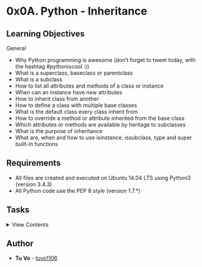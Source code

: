 # 0x0A. Python - Inheritance

## Learning Objectives

General

- Why Python programming is awesome (don’t forget to tweet today, with the hashtag #pythoniscool :))
- What is a superclass, baseclass or parentclass
- What is a subclass
- How to list all attributes and methods of a class or instance
- When can an instance have new attributes
- How to inherit class from another
- How to define a class with multiple base classes
- What is the default class every class inherit from
- How to override a method or attribute inherited from the base class
- Which attributes or methods are available by heritage to subclasses
- What is the purpose of inheritance
- What are, when and how to use isinstance, issubclass, type and super built-in functions

## Requirements

- All files are created and executed on Ubuntu 14.04 LTS using Python3 (version 3.4.3)
- All Python code use the PEP 8 style (version 1.7.\*)

## Tasks

<details>
<summary>View Contents</summary>

### [0. Lookup](./0-lookup.py)

- Write a function that returns the list of available attributes and methods of an object:
  - Prototype: `def lookup(obj)`:
  - Returns a list object

```
guillaume@ubuntu:~/0x0A$ cat 0-main.py
```

```python
#!/usr/bin/python3
lookup = __import__('0-lookup').lookup

class MyClass1(object):
    pass

class MyClass2(object):
    my_attr1 = 3
    def my_meth(self):
        pass

print(lookup(MyClass1))
print(lookup(MyClass2))
print(lookup(int))

```

```
guillaume@ubuntu:~/0x0A$ ./0-main.py
['__class__', '__delattr__', '__dict__', '__dir__', '__doc__', '__eq__', '__format__', '__ge__', '__getattribute__', '__gt__', '__hash__', '__init__', '__le__', '__lt__', '__module__', '__ne__', '__new__', '__reduce__', '__reduce_ex__', '__repr__', '__setattr__', '__sizeof__', '__str__', '__subclasshook__', '__weakref__']
['__class__', '__delattr__', '__dict__', '__dir__', '__doc__', '__eq__', '__format__', '__ge__', '__getattribute__', '__gt__', '__hash__', '__init__', '__le__', '__lt__', '__module__', '__ne__', '__new__', '__reduce__', '__reduce_ex__', '__repr__', '__setattr__', '__sizeof__', '__str__', '__subclasshook__', '__weakref__', 'my_attr1', 'my_meth']
['__abs__', '__add__', '__and__', '__bool__', '__ceil__', '__class__', '__delattr__', '__dir__', '__divmod__', '__doc__', '__eq__', '__float__', '__floor__', '__floordiv__', '__format__', '__ge__', '__getattribute__', '__getnewargs__', '__gt__', '__hash__', '__index__', '__init__', '__int__', '__invert__', '__le__', '__lshift__', '__lt__', '__mod__', '__mul__', '__ne__', '__neg__', '__new__', '__or__', '__pos__', '__pow__', '__radd__', '__rand__', '__rdivmod__', '__reduce__', '__reduce_ex__', '__repr__', '__rfloordiv__', '__rlshift__', '__rmod__', '__rmul__', '__ror__', '__round__', '__rpow__', '__rrshift__', '__rshift__', '__rsub__', '__rtruediv__', '__rxor__', '__setattr__', '__sizeof__', '__str__', '__sub__', '__subclasshook__', '__truediv__', '__trunc__', '__xor__', 'bit_length', 'conjugate', 'denominator', 'from_bytes', 'imag', 'numerator', 'real', 'to_bytes']
```

### [1. My list](./1-my_list.py)

- Write a class MyList that inherits from list:
  - Public instance method: `def print_sorted(self)`: that prints the list, but sorted (ascending sort)
  - You can assume that all the elements of the list will be of type int

```
guillaume@ubuntu:~/0x0A$ cat 1-main.py
```

```python
#!/usr/bin/python3
MyList = __import__('1-my_list').MyList

my_list = MyList()
my_list.append(1)
my_list.append(4)
my_list.append(2)
my_list.append(3)
my_list.append(5)
print(my_list)
my_list.print_sorted()
print(my_list)

```

```
guillaume@ubuntu:~/0x0A$ ./1-main.py
[1, 4, 2, 3, 5]
[1, 2, 3, 4, 5]
[1, 4, 2, 3, 5]
```

### [2. Exact same object](./2-is_same_class.py)

- Write a function that returns True if the object is exactly an instance of the specified class ; otherwise False.
  - Prototype: `def is_same_class(obj, a_class)`:

```
guillaume@ubuntu:~/0x0A$ cat 2-main.py
```

```python
#!/usr/bin/python3
is_same_class = __import__('2-is_same_class').is_same_class

a = 1
if is_same_class(a, int):
    print("{} is an instance of the class {}".format(a, int.__name__))
if is_same_class(a, float):
    print("{} is an instance of the class {}".format(a, float.__name__))
if is_same_class(a, object):
    print("{} is an instance of the class {}".format(a, object.__name__))

```

```
guillaume@ubuntu:~/0x0A$ ./2-main.py
1 is an instance of the class int
```

### [3. Same class or inherit from](./3-is_kind_of_class.py)

- Write a function that returns True if the object is an instance of, or if the object is an instance of a class that inherited from, the specified class ; otherwise False.
  - Prototype: `def is_kind_of_class(obj, a_class)`:

```
guillaume@ubuntu:~/0x0A$ cat 3-main.py
```

```python
#!/usr/bin/python3
is_kind_of_class = __import__('3-is_kind_of_class').is_kind_of_class

a = 1
if is_kind_of_class(a, int):
    print("{} comes from {}".format(a, int.__name__))
if is_kind_of_class(a, float):
    print("{} comes from {}".format(a, float.__name__))
if is_kind_of_class(a, object):
    print("{} comes from {}".format(a, object.__name__))

```

```
guillaume@ubuntu:~/0x0A$ ./3-main.py
1 comes from int
1 comes from object
```

### [4. Only sub class of](./4-inherits_from.py)

- Write a function that returns True if the object is an instance of a class that inherited (directly or indirectly) from the specified class ; otherwise False.
  - Prototype: `def inherits_from(obj, a_class)`:

```
guillaume@ubuntu:~/0x0A$ cat 4-main.py
```

```python
#!/usr/bin/python3
inherits_from = __import__('4-inherits_from').inherits_from

a = True
if inherits_from(a, int):
    print("{} inherited from class {}".format(a, int.__name__))
if inherits_from(a, bool):
    print("{} inherited from class {}".format(a, bool.__name__))
if inherits_from(a, object):
    print("{} inherited from class {}".format(a, object.__name__))

```

```
guillaume@ubuntu:~/0x0A$ ./4-main.py
True inherited from class int
True inherited from class object
```

### [5. Geometry module](./5-base_geometry.py)

- Write an empty class BaseGeometry.

```
guillaume@ubuntu:~/0x0A$ cat 5-main.py
```

```python
#!/usr/bin/python3
BaseGeometry = __import__('5-base_geometry').BaseGeometry

bg = BaseGeometry()

print(bg)
print(dir(bg))
print(dir(BaseGeometry))

```

```
guillaume@ubuntu:~/0x0A$ ./5-main.py
<5-base_geometry.BaseGeometry object at 0x7f2050c69208>
['__class__', '__delattr__', '__dict__', '__dir__', '__doc__', '__eq__', '__format__', '__ge__', '__getattribute__', '__gt__', '__hash__', '__init__', '__le__', '__lt__', '__module__', '__ne__', '__new__', '__reduce__', '__reduce_ex__', '__repr__', '__setattr__', '__sizeof__', '__str__', '__subclasshook__', '__weakref__']
['__class__', '__delattr__', '__dict__', '__dir__', '__doc__', '__eq__', '__format__', '__ge__', '__getattribute__', '__gt__', '__hash__', '__init__', '__le__', '__lt__', '__module__', '__ne__', '__new__', '__reduce__', '__reduce_ex__', '__repr__', '__setattr__', '__sizeof__', '__str__', '__subclasshook__', '__weakref__']
```

### [6. Improve Geometry](./6-base_geometry.py)

- Write a class BaseGeometry (based on 5-base_geometry.py).
  - Public instance method: `def area(self)`: that raises an Exception with the message area() is not implemented

```
guillaume@ubuntu:~/0x0A$ cat 6-main.py
```

```python
#!/usr/bin/python3
BaseGeometry = __import__('6-base_geometry').BaseGeometry

bg = BaseGeometry()

try:
    print(bg.area())
except Exception as e:
    print("[{}] {}".format(e.__class__.__name__, e))

```

```
guillaume@ubuntu:~/0x0A$ ./6-main.py
[Exception] area() is not implemented
```

### [7. Integer validator](./7-base_geometry.py)

- Write a class BaseGeometry (based on 6-base_geometry.py).
  - Public instance method: `def area(self)`: that raises an Exception with the message area() is not implemented
  - Public instance method: `def integer_validator(self, name, value)`: that validates value:
    - you can assume name is always a string
    - if value is not an integer: raise a TypeError exception, with the message <name> must be an integer
    - if value is less or equal to 0: raise a ValueError exception with the message <name> must be greater than 0 \*

```
guillaume@ubuntu:~/0x0A$ cat 7-main.py
```

```python
#!/usr/bin/python3
BaseGeometry = __import__('7-base_geometry').BaseGeometry

bg = BaseGeometry()

bg.integer_validator("my_int", 12)
bg.integer_validator("width", 89)

try:
    bg.integer_validator("name", "John")
except Exception as e:
    print("[{}] {}".format(e.__class__.__name__, e))

try:
    bg.integer_validator("age", 0)
except Exception as e:
    print("[{}] {}".format(e.__class__.__name__, e))

try:
    bg.integer_validator("distance", -4)
except Exception as e:
    print("[{}] {}".format(e.__class__.__name__, e))

```

```
guillaume@ubuntu:~/0x0A$ ./7-main.py
[TypeError] name must be an integer
[ValueError] age must be greater than 0
[ValueError] distance must be greater than 0
```

### [8. Rectangle](./8-rectangle.py)

- Write a class Rectangle that inherits from BaseGeometry (7-base_geometry.py).
  - Instantiation with width and height: `def __init__(self, width, height)`:
    - width and height must be private. No getter or setter
    - width and height must be positive integers, validated by integer_validator

```
guillaume@ubuntu:~/0x0A$ cat 8-main.py
```

```python
#!/usr/bin/python3
Rectangle = __import__('8-rectangle').Rectangle

r = Rectangle(3, 5)

print(r)
print(dir(r))

try:
    print("Rectangle: {} - {}".format(r.width, r.height))
except Exception as e:
    print("[{}] {}".format(e.__class__.__name__, e))

try:
    r2 = Rectangle(4, True)
except Exception as e:
    print("[{}] {}".format(e.__class__.__name__, e))

```

```
guillaume@ubuntu:~/0x0A$ ./8-main.py
<8-rectangle.Rectangle object at 0x7f6f488f7eb8>
['_Rectangle__height', '_Rectangle__width', '__class__', '__delattr__', '__dict__', '__dir__', '__doc__', '__eq__', '__format__', '__ge__', '__getattribute__', '__gt__', '__hash__', '__init__', '__le__', '__lt__', '__module__', '__ne__', '__new__', '__reduce__', '__reduce_ex__', '__repr__', '__setattr__', '__sizeof__', '__str__', '__subclasshook__', '__weakref__', 'area', 'integer_validator']
[AttributeError] 'Rectangle' object has no attribute 'width'
[TypeError] height must be an integer
```

### [9. Full rectangle](./9-rectangle.py)

- Write a class Rectangle that inherits from BaseGeometry (7-base_geometry.py).
  (task based on 8-rectangle.py)
  - Instantiation with width and height: `def __init__(self, width, height)`:
    - width and height must be private. No getter or setter
    - width and height must be positive integers validated by integer_validator
  - the area() method must be implemented
  - print() should print, and str() should return, the following rectangle description: [Rectangle] <width>/<height>

```
guillaume@ubuntu:~/0x0A$ cat 9-main.py
```

```python
#!/usr/bin/python3
Rectangle = __import__('9-rectangle').Rectangle

r = Rectangle(3, 5)

print(r)
print(r.area())

```

```
guillaume@ubuntu:~/0x0A$ ./9-main.py
[Rectangle] 3/5
15
```

### [10. Square #1](./10-square.py)

- Write a class Square that inherits from Rectangle (9-rectangle.py):
  - Instantiation with size: `def __init__(self, size)`:
    - size must be private. No getter or setter
    - size must be a positive integer, validated by integer_validator
  - the area() method must be implemented

```
guillaume@ubuntu:~/0x0A$ cat 10-main.py
```

```python
#!/usr/bin/python3
Square = __import__('10-square').Square

s = Square(13)

print(s)
print(s.area())

```

```
guillaume@ubuntu:~/0x0A$ ./10-main.py
[Rectangle] 13/13
169
```

### [11. Square #2](./11-square.py)

- Write a class Square that inherits from Rectangle (9-rectangle.py).
  (task based on 10-square.py).
  - Instantiation with size: `def __init__(self, size)`:
    - size must be private. No getter or setter
    - size must be a positive integer, validated by integer_validator
  - the area() method must be implemented
  - print() should print, and str() should return, the square description: [Square] <width>/<height>

```
guillaume@ubuntu:~/0x0A$ cat 11-main.py
```

```python
#!/usr/bin/python3
Square = __import__('11-square').Square

s = Square(13)

print(s)
print(s.area())

```

```
guillaume@ubuntu:~/0x0A$ ./11-main.py
[Square] 13/13
169
```

### [12. My integer](./100-my_int.py)

- Write a class MyInt that inherits from int:
  - MyInt is a rebel. MyInt has == and != operators inverted

```
guillaume@ubuntu:~/0x0A$ cat 100-main.py
```

```python
#!/usr/bin/python3
MyInt = __import__('100-my_int').MyInt

my_i = MyInt(3)
print(my_i)
print(my_i == 3)
print(my_i != 3)

```

```
guillaume@ubuntu:~/0x0A$ ./100-main.py
3
False
True
```

### [13. Can I?](./101-add_attribute.py)

- Write a function that adds a new attribute to an object if it’s possible:
  - Raise a TypeError exception, with the message can't add new attribute if the object can’t have new attribute
  - You are not allowed to use try/catch

```
guillaume@ubuntu:~/0x0A$ cat 101-main.py
```

```python
#!/usr/bin/python3
add_attribute = __import__('101-add_attribute').add_attribute

class MyClass():
    pass

mc = MyClass()
add_attribute(mc, "name", "John")
print(mc.name)

try:
    a = "My String"
    add_attribute(a, "name", "Bob")
    print(a.name)
except Exception as e:
    print("[{}] {}".format(e.__class__.__name__, e))

```

```
guillaume@ubuntu:~/0x0A$ ./101-main.py
John
[TypeError] can't add new attribute
```

</details>

## Author

- **Tu Vo** - [tuvo1106](https://github.com/tuvo1106)
